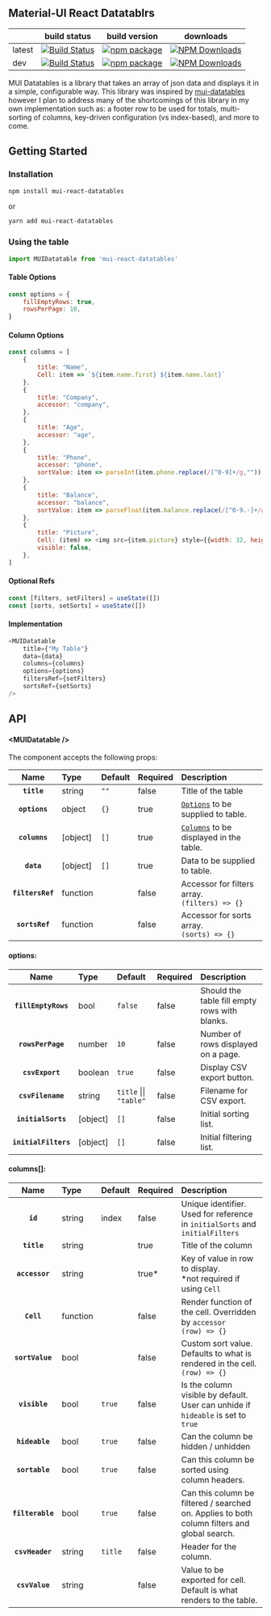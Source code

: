 ## Material-UI React Datatablrs

|  | build status | build version | downloads |
| ------------ | ------------ | ------------ | ------------ |
| latest | [![Build Status](https://travis-ci.com/iKrushYou/mui-react-datatables.svg?branch=master)](https://travis-ci.com/iKrushYou/mui-react-datatables) | [![npm package](https://img.shields.io/npm/v/mui-react-datatables/latest.svg)](https://www.npmjs.com/package/mui-react-datatables) | [![NPM Downloads](https://img.shields.io/npm/dt/mui-react-datatables.svg?style=flat)](https://npmcharts.com/compare/mui-react-datatables?minimal=true) |
| dev | [![Build Status](https://travis-ci.com/iKrushYou/mui-react-datatables.svg?branch=development)](https://travis-ci.com/iKrushYou/mui-react-datatables) | [![npm package](https://img.shields.io/npm/v/mui-react-datatables/dev.svg)](https://www.npmjs.com/package/mui-react-datatables) | [![NPM Downloads](https://img.shields.io/npm/dt/mui-react-datatables.svg?style=flat)](https://npmcharts.com/compare/mui-react-datatables?minimal=true) |

MUI Datatables is a library that takes an array of json data and displays it in a simple, configurable way. This library was inspired by [mui-datatables](https://github.com/gregnb/mui-datatables "mui-datatables") however I plan to address many of the shortcomings of this library in my own implementation such as: a footer row to be used for totals, multi-sorting of columns, key-driven configuration (vs index-based), and more to come.

## Getting Started
### Installation

```bash
npm install mui-react-datatables
```
or
```bash
yarn add mui-react-datatables
```
### Using the table
```javascript
import MUIDatatable from 'mui-react-datatables'
```
#### Table Options
```javascript
const options = {
	fillEmptyRows: true,
	rowsPerPage: 10,
}
```
#### Column Options
```javascript
const columns = [
    {
        title: "Name",
        Cell: item => `${item.name.first} ${item.name.last}`
    },
    {
        title: "Company",
        accessor: "company",
    },
    {
        title: "Age",
        accessor: "age",
    },
    {
        title: "Phone",
        accessor: "phone",
        sortValue: item => parseInt(item.phone.replace(/[^0-9]+/g,"")),
    },
    {
        title: "Balance",
        accessor: "balance",
        sortValue: item => parseFloat(item.balance.replace(/[^0-9.-]+/g,"")),
    },
    {
        title: "Picture",
        Cell: (item) => <img src={item.picture} style={{width: 32, height: 32}} />,
        visible: false,
    },
]
```
#### Optional Refs
```javascript
const [filters, setFilters] = useState([])
const [sorts, setSorts] = useState([])
```
#### Implementation
```javascript
<MUIDatatable
	title={"My Table"}
	data={data}
	columns={columns}
	options={options}
	filtersRef={setFilters}
	sortsRef={setSorts}
/>
```
## API
#### &lt;MUIDatatable />

The component accepts the following props:

|Name|Type|Default|Required|Description
|:--:|:-----|:-----|:-----|:-----|
|**`title`**|string|`""`|false|Title of the table
|**`options`**|object|`{}`|true|[`Options`](#options-field) to be supplied to table.
|**`columns`**|[object]|`[]`|true|[`Columns`](#columns-field) to be displayed in the table.
|**`data`**|[object]|`[]`|true|Data to be supplied to table.
|**`filtersRef`**|function||false|Accessor for filters array. <br /> `(filters) => {}`
|**`sortsRef`**|function||false|Accessor for sorts array. <br /> `(sorts) => {}`

#### <a name="options-field"></a>options:
|Name|Type|Default|Required|Description
|:--:|:-----|:--|:-----|:-----|
|**`fillEmptyRows`**|bool|`false`|false|Should the table fill empty rows with blanks.
|**`rowsPerPage`**|number|`10`|false|Number of rows displayed on a page.
|**`csvExport`**|boolean|`true`|false|Display CSV export button.
|**`csvFilename`**|string|`title` &#124;&#124; `"table"`|false|Filename for CSV export.
|**`initialSorts`**|[object]|`[]`|false|Initial sorting list.
|**`initialFilters`**|[object]|`[]`|false|Initial filtering list.


#### <a name="columns-field"></a>columns[]:
|Name|Type|Default|Required|Description
|:--:|:-----|:--|:-----|:-----|
|**`id`**|string|index|false|Unique identifier. Used for reference in `initialSorts` and `initialFilters`
|**`title`**|string||true|Title of the column
|**`accessor`**|string||true*|Key of value in row to display.<br />*not required if using `Cell`
|**`Cell`**|function||false|Render function of the cell. Overridden by `accessor` <br/>`(row) => {}`
|**`sortValue`**|bool||false|Custom sort value. Defaults to what is rendered in the cell. <br />`(row) => {}`
|**`visible`**|bool|`true`|false|Is the column visible by default. User can unhide if `hideable` is set to `true`
|**`hideable`**|bool|`true`|false|Can the column be hidden / unhidden
|**`sortable`**|bool|`true`|false|Can this column be sorted using column headers.
|**`filterable`**|bool|`true`|false|Can this column be filtered / searched on. Applies to both column filters and global search.
|**`csvHeader`**|string|`title`|false|Header for the column.
|**`csvValue`**|string||false|Value to be exported for cell. Default is what renders to the table.


